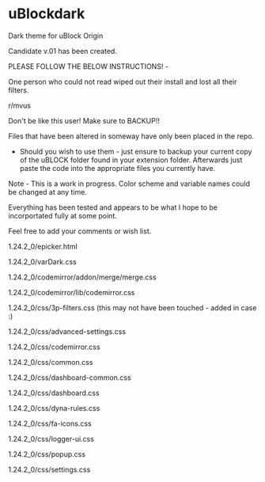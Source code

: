 # uBlockdark
Dark theme for uBlock Origin

Candidate v.01 has been created.

PLEASE FOLLOW THE BELOW INSTRUCTIONS! -

One person who could not read wiped out their install and lost all their filters.   

r/mvus

Don't be like this user!  Make sure to BACKUP!!

Files that have been altered in someway have only been placed in the repo.
  * Should you wish to use them - just ensure to backup your current copy of the 
  uBLOCK folder found in your extension folder.  Afterwards just paste the code into the appropriate files you currently have.
  
Note - This is a work in progress. Color scheme and variable names could be changed at any time.   

Everything has been tested and appears to be what I hope to be incorportated fully at some point.

Feel free to add your comments or wish list.

1.24.2_0/epicker.html

1.24.2_0/varDark.css

1.24.2_0/codemirror/addon/merge/merge.css

1.24.2_0/codemirror/lib/codemirror.css

1.24.2_0/css/3p-filters.css (this may not have been touched - added in case :)

1.24.2_0/css/advanced-settings.css

1.24.2_0/css/codemirror.css

1.24.2_0/css/common.css

1.24.2_0/css/dashboard-common.css

1.24.2_0/css/dashboard.css

1.24.2_0/css/dyna-rules.css

1.24.2_0/css/fa-icons.css

1.24.2_0/css/logger-ui.css

1.24.2_0/css/popup.css

1.24.2_0/css/settings.css


